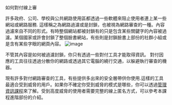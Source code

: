 [Title]: # (如何對付線上審查)
[Difficulty]: # (初學者)
[Order]: # (4)

如何對付線上審

許多政府、公司、學校與公共網路使用區都透過一些軟體來阻止使用者連上某一些網站或網路服務. 這樣稱之為網路過濾或是封鎖，也被視為網路審查的一種。內容過濾來自不同的形式。有時整個網站都被封鎖有的只是包含某些關鍵字的內容被過濾。某個國家或許會封鎖了整個臉書網站，有些則是封鎖臉書上部份的社群小組或是含有某些字眼的網頁內容。
![image](internetb1.png)

不管其內容是如何被過濾封鎖，你只有透過一些對付工具才能取得資訊。 對付因應的工具往往透過分散你的網路或透過其它電腦的繞行交通，以躲避執行審查的機器。

現有許多對付網路審查的工具，有些提供多出來的安全層帶供你使用.這樣的工具最適合受到威脅的用戶。如果你不確定你受到威脅的模式是哪些，你可以透過[管理資訊課程](umbrella://lesson/managing-information)來了解。受到高度威脅的使用者需要完整的線上匿名方式，可以參考本課程進階部份的介紹。